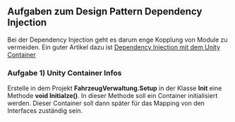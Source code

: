 ## Aufgaben zum Design Pattern Dependency Injection

Bei der Dependency Injection geht es darum enge Kopplung von Module zu vermeiden.
Ein guter Artikel dazu ist [Dependency Injection mit dem Unity Container](https://www.w3l.de/de/fileadmin/user_upload/Dependency_Injection_mit_dem_Unity_Container_2015.pdf)

### Aufgabe 1) Unity Container Infos
Erstelle in dem Projekt **FahrzeugVerwaltung.Setup** in der Klasse **Init** eine Methode **void Initialze()**.
In dieser Methode soll ein Container initialisiert werden. Dieser Container soll dann später für das Mapping von den Interfaces zuständig sein.
